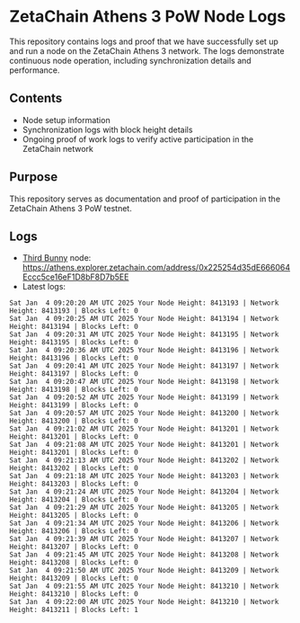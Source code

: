 # ZetaChain Athens 3 PoW Node Logs
This repository contains logs and proof that we have successfully set up and run a node on the ZetaChain Athens 3 network. The logs demonstrate continuous node operation, including synchronization details and performance.

## Contents
- Node setup information
- Synchronization logs with block height details
- Ongoing proof of work logs to verify active participation in the ZetaChain network

## Purpose
This repository serves as documentation and proof of participation in the ZetaChain Athens 3 PoW testnet.

## Logs

- [Third Bunny](https://thirdbunny.xyz/) node: https://athens.explorer.zetachain.com/address/0x225254d35dE666064Eccc5ce16eF1D8bF8D7b5EE
- Latest logs:
```
Sat Jan  4 09:20:20 AM UTC 2025 Your Node Height: 8413193 | Network Height: 8413193 | Blocks Left: 0
Sat Jan  4 09:20:25 AM UTC 2025 Your Node Height: 8413194 | Network Height: 8413194 | Blocks Left: 0
Sat Jan  4 09:20:31 AM UTC 2025 Your Node Height: 8413195 | Network Height: 8413195 | Blocks Left: 0
Sat Jan  4 09:20:36 AM UTC 2025 Your Node Height: 8413196 | Network Height: 8413196 | Blocks Left: 0
Sat Jan  4 09:20:41 AM UTC 2025 Your Node Height: 8413197 | Network Height: 8413197 | Blocks Left: 0
Sat Jan  4 09:20:47 AM UTC 2025 Your Node Height: 8413198 | Network Height: 8413198 | Blocks Left: 0
Sat Jan  4 09:20:52 AM UTC 2025 Your Node Height: 8413199 | Network Height: 8413199 | Blocks Left: 0
Sat Jan  4 09:20:57 AM UTC 2025 Your Node Height: 8413200 | Network Height: 8413200 | Blocks Left: 0
Sat Jan  4 09:21:02 AM UTC 2025 Your Node Height: 8413201 | Network Height: 8413201 | Blocks Left: 0
Sat Jan  4 09:21:08 AM UTC 2025 Your Node Height: 8413201 | Network Height: 8413201 | Blocks Left: 0
Sat Jan  4 09:21:13 AM UTC 2025 Your Node Height: 8413202 | Network Height: 8413202 | Blocks Left: 0
Sat Jan  4 09:21:18 AM UTC 2025 Your Node Height: 8413203 | Network Height: 8413203 | Blocks Left: 0
Sat Jan  4 09:21:24 AM UTC 2025 Your Node Height: 8413204 | Network Height: 8413204 | Blocks Left: 0
Sat Jan  4 09:21:29 AM UTC 2025 Your Node Height: 8413205 | Network Height: 8413205 | Blocks Left: 0
Sat Jan  4 09:21:34 AM UTC 2025 Your Node Height: 8413206 | Network Height: 8413206 | Blocks Left: 0
Sat Jan  4 09:21:39 AM UTC 2025 Your Node Height: 8413207 | Network Height: 8413207 | Blocks Left: 0
Sat Jan  4 09:21:45 AM UTC 2025 Your Node Height: 8413208 | Network Height: 8413208 | Blocks Left: 0
Sat Jan  4 09:21:50 AM UTC 2025 Your Node Height: 8413209 | Network Height: 8413209 | Blocks Left: 0
Sat Jan  4 09:21:55 AM UTC 2025 Your Node Height: 8413210 | Network Height: 8413210 | Blocks Left: 0
Sat Jan  4 09:22:00 AM UTC 2025 Your Node Height: 8413210 | Network Height: 8413211 | Blocks Left: 1
```
